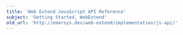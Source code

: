 ```yaml
---
title: 'Web Extend JavaScript API Reference'
subject: 'Getting Started, WebExtend'
old_url: 'http://emarsys.dev/web-extend/implementation/js-api/'
---
```



